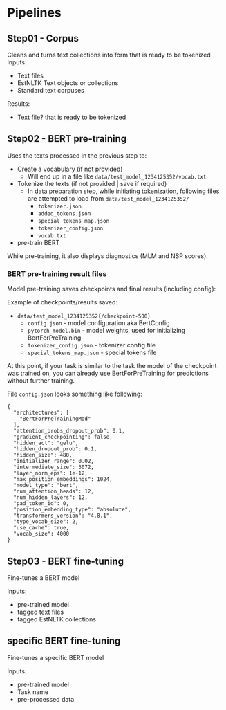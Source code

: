 # Pipelines

## Step01 - Corpus

Cleans and turns text collections into form that is ready to be tokenized
Inputs:
 * Text files
 * EstNLTK Text objects or collections
 * Standard text corpuses

Results:
 * Text file? that is ready to be tokenized

## Step02 - BERT pre-training

Uses the texts processed in the previous step to:
 * Create a vocabulary (if not provided)
   * Will end up in a file like `data/test_model_1234125352/vocab.txt`
 * Tokenize the texts (if not provided | save if required)
   * In data preparation step, while initiating tokenization, following files
     are attempted to load from `data/test_model_1234125352/`
      * `tokenizer.json`
      * `added_tokens.json`
      * `special_tokens_map.json`
      * `tokenizer_config.json`
      * `vocab.txt`
 * pre-train BERT

While pre-training, it also displays diagnostics (MLM and NSP scores).

### BERT pre-training result files

Model pre-training saves checkpoints and final results (including config):

Example of checkpoints/results saved:

* `data/test_model_1234125352{/checkpoint-500}`
  * `config.json` - model configuration aka BertConfig
  * `pytorch_model.bin` - model weights, used for initializing BertForPreTraining
  * `tokenizer_config.json` - tokenizer config file
  * `special_tokens_map.json` - special tokens file

At this point, if your task is similar to the task the model of the checkpoint was trained on, 
you can already use BertForPreTraining for predictions without further training.

File `config.json` looks something like following:

```
{
  "architectures": [
    "BertForPreTrainingMod"
  ],
  "attention_probs_dropout_prob": 0.1,
  "gradient_checkpointing": false,
  "hidden_act": "gelu",
  "hidden_dropout_prob": 0.1,
  "hidden_size": 480,
  "initializer_range": 0.02,
  "intermediate_size": 3072,
  "layer_norm_eps": 1e-12,
  "max_position_embeddings": 1024,
  "model_type": "bert",
  "num_attention_heads": 12,
  "num_hidden_layers": 12,
  "pad_token_id": 0,
  "position_embedding_type": "absolute",
  "transformers_version": "4.8.1",
  "type_vocab_size": 2,
  "use_cache": true,
  "vocab_size": 4000
}
```


## Step03 - BERT fine-tuning

Fine-tunes a BERT model

Inputs:
 * pre-trained model
 * tagged text files
 * tagged EstNLTK collections

## specific BERT fine-tuning

Fine-tunes a specific BERT model

Inputs:
 * pre-trained model
 * Task name
 * pre-processed data
